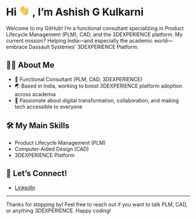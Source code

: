 

# Hi <img src="https://raw.githubusercontent.com/ABSphreak/ABSphreak/master/gifs/Hi.gif" width="30px"> , I’m Ashish G Kulkarni

Welcome to my GitHub! I’m a functional consultant specializing in Product Lifecycle Management (PLM), CAD, and the 3DEXPERIENCE platform. My current mission? Helping India—and especially the academic world—embrace Dassault Systèmes’ 3DEXPERIENCE Platform.

## 👨‍💻 About Me

- 💼 Functional Consultant (PLM, CAD, 3DEXPERIENCE)
- 🌏 Based in India, working to boost 3DEXPERIENCE platform adoption across academia
- 🚀 Passionate about digital transformation, collaboration, and making tech accessible to everyone

## 🛠️ My Main Skills

- Product Lifecycle Management (PLM)
- Computer-Aided Design (CAD)
- 3DEXPERIENCE Platform

## 📣 Let’s Connect!

- [LinkedIn](https://www.linkedin.com/in/agkulkarni)

---

Thanks for stopping by! Feel free to reach out if you want to talk PLM, CAD, or anything 3DEXPERIENCE. Happy coding!

<!--
**ashishgkulkarni/ashishgkulkarni** is a ✨ _special_ ✨ repository because its `README.md` (this file) appears on your GitHub profile.

Here are some ideas to get you started:

- 🔭 I’m currently working on ...
- 🌱 I’m currently learning ...
- 👯 I’m looking to collaborate on ...
- 🤔 I’m looking for help with ...
- 💬 Ask me about ...
- 📫 How to reach me: ...
- 😄 Pronouns: ...
- ⚡ Fun fact: ...
-->
